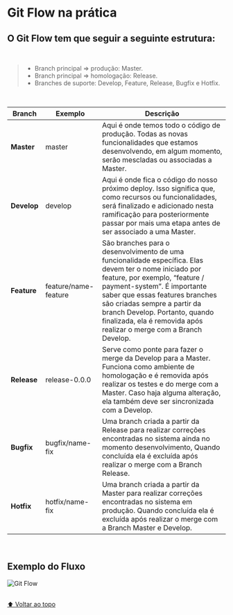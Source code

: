 # Git Flow na prática

## O Git Flow tem que seguir a seguinte estrutura:

<br>

> - Branch principal => produção: Master. <br>
> - Branch principal => homologação: Release. <br>
> - Branches de suporte: Develop, Feature, Release, Bugfix e Hotfix.

<br>

| Branch      | Exemplo              | Descrição                                                                                                                                                                                                                                                                                                                                        |
| ----------- | -------------------- | ------------------------------------------------------------------------------------------------------------------------------------------------------------------------------------------------------------------------------------------------------------------------------------------------------------------------------------------------ |
| **Master**  | master               | Aqui é onde temos todo o código de produção. Todas as novas funcionalidades que estamos desenvolvendo, em algum momento, serão mescladas ou associadas a Master.                                                                                                                                                                                 |
| **Develop** | develop              | Aqui é onde fica o código do nosso próximo deploy. Isso significa que, como recursos ou funcionalidades, será finalizado e adicionado nesta ramificação para posteriormente passar por mais uma etapa antes de ser associado a uma Master.                                                                                                       |
| **Feature** | feature/name-feature | São branches para o desenvolvimento de uma funcionalidade específica. Elas devem ter o nome iniciado por feature, por exemplo, “feature / payment-system”. É importante saber que essas features branches são criadas sempre a partir da branch Develop. Portanto, quando finalizada, ela é removida após realizar o merge com a Branch Develop. |
| **Release** | release-0.0.0        | Serve como ponte para fazer o merge da Develop para a Master. Funciona como ambiente de homologação e é removida após realizar os testes e do merge com a Master. Caso haja alguma alteração, ela também deve ser sincronizada com a Develop.                                                                                                    |
| **Bugfix**  | bugfix/name-fix      | Uma branch criada a partir da Release para realizar correções encontradas no sistema ainda no momento desenvolvimento, Quando concluída ela é excluída após realizar o merge com a Branch Release.                                                                                                                                               |
| **Hotfix**  | hotfix/name-fix      | Uma branch criada a partir da Master para realizar correções encontradas no sistema em produção. Quando concluída ela é excluída após realizar o merge com a Branch Master e Develop.                                                                                                                                                            |

<br>

## Exemplo do Fluxo

<img src="prints/git-flow.png" alt="Git Flow">

<br>
<br>

[⬆ Voltar ao topo](#git-flow-na-pratica)<br>

